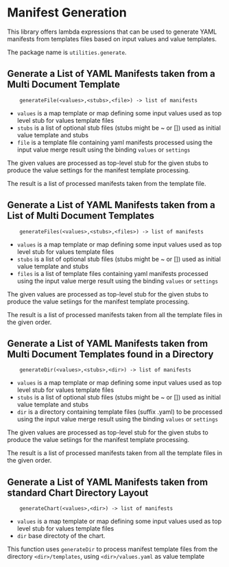 
# Manifest Generation

This library offers lambda expressions that can be used to generate
YAML manifests from templates files based on input values and value
templates.

The package name is `utilities.generate`.

## Generate a List of YAML Manifests taken from a Multi Document Template

```
    generateFile(<values>,<stubs>,<file>) -> list of manifests
```

- `values` is a map template or map defining some input values used as
           top level stub for values template files
- `stubs`  is a list of optional stub files (stubs might be ~ or []) used
           as initial value template and stubs
- `file`   is a template file containing yaml manifests processed 
           using the input value merge result using the binding
          `values` or `settings`
          
The given values are processed as top-level stub for the given stubs to produce
the value settings for the manifest template processing.

The result is a list of processed manifests taken from the template file.

## Generate a List of YAML Manifests taken from a List of Multi Document Templates

```
    generateFiles(<values>,<stubs>,<files>) -> list of manifests
```

- `values` is a map template or map defining some input values used as
           top level stub for values template files
- `stubs`  is a list of optional stub files (stubs might be ~ or []) used
           as initial value template and stubs
- `files`  is a list of template files containing yaml manifests processed 
           using the input value merge result using the binding
          `values` or `settings`
          
The given values are processed as top-level stub for the given stubs to produce
the value setiings for the manifest template processing.

The result is a list of processed manifests taken from all the template files in
the given order.

## Generate a List of YAML Manifests taken from Multi Document Templates found in a Directory

```
    generateDir(<values>,<stubs>,<dir>) -> list of manifests
```

- `values` is a map template or map defining some input values used as
           top level stub for values template files
- `stubs`  is a list of optional stub files (stubs might be ~ or []) used
           as initial value template and stubs
- `dir`    is a directory containing template files (suffix .yaml) to be processed 
           using the input value merge result using the binding
          `values` or `settings`
          
The given values are processed as top-level stub for the given stubs to produce
the value setiings for the manifest template processing.

The result is a list of processed manifests taken from all the template files in
the given order.

## Generate a List of YAML Manifests taken from standard Chart Directory Layout

```
    generateChart(<values>,<dir>) -> list of manifests
```

- `values` is a map template or map defining some input values used as
           top level stub for values template files
- `dir`    base directoty of the chart.
          
This function uses `generateDir` to process manifest template files from the
directory `<dir>/templates`, using `<dir>/values.yaml` as value template